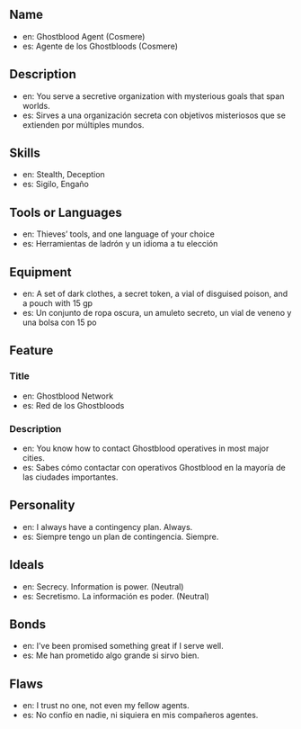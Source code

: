 ## Name
- en: Ghostblood Agent (Cosmere)
- es: Agente de los Ghostbloods (Cosmere)

## Description
- en: You serve a secretive organization with mysterious goals that span worlds.
- es: Sirves a una organización secreta con objetivos misteriosos que se extienden por múltiples mundos.

## Skills
- en: Stealth, Deception
- es: Sigilo, Engaño

## Tools or Languages
- en: Thieves’ tools, and one language of your choice
- es: Herramientas de ladrón y un idioma a tu elección

## Equipment
- en: A set of dark clothes, a secret token, a vial of disguised poison, and a pouch with 15 gp
- es: Un conjunto de ropa oscura, un amuleto secreto, un vial de veneno y una bolsa con 15 po

## Feature
### Title
- en: Ghostblood Network
- es: Red de los Ghostbloods

### Description
- en: You know how to contact Ghostblood operatives in most major cities.
- es: Sabes cómo contactar con operativos Ghostblood en la mayoría de las ciudades importantes.

## Personality
- en: I always have a contingency plan. Always.
- es: Siempre tengo un plan de contingencia. Siempre.

## Ideals
- en: Secrecy. Information is power. (Neutral)
- es: Secretismo. La información es poder. (Neutral)

## Bonds
- en: I’ve been promised something great if I serve well.
- es: Me han prometido algo grande si sirvo bien.

## Flaws
- en: I trust no one, not even my fellow agents.
- es: No confío en nadie, ni siquiera en mis compañeros agentes.